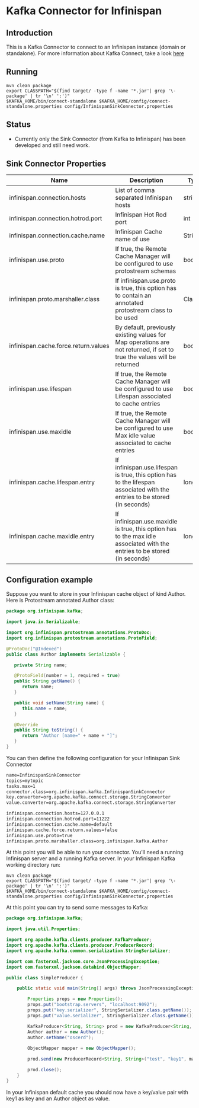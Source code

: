 # Kafka Connector for Infinispan

## Introduction

This is a Kafka Connector to connect to an Infinispan instance (domain or standalone). For more information about Kafka Connect, take a look [here](http://kafka.apache.org/documentation/#connect)

## Running

```
mvn clean package
export CLASSPATH="$(find target/ -type f -name '*.jar'| grep '\-package' | tr '\n' ':')"
$KAFKA_HOME/bin/connect-standalone $KAFKA_HOME/config/connect-standalone.properties config/InfinispanSinkConnector.properties
```

## Status

- Currently only the Sink Connector (from Kafka to Infinispan) has been developed and still need work.

## Sink Connector Properties

| Name                                 | Description                                                                                                               | Type    | Default      | Importance |
|--------------------------------------|---------------------------------------------------------------------------------------------------------------------------|-------- |------------- |------------|
| infinispan.connection.hosts          | List of comma separated Infinispan hosts                                                                                  | string  | localhost    | high       |
| infinispan.connection.hotrod.port    | Infinispan Hot Rod port                                                                                                   | int     | 11222        | high       |
| infinispan.connection.cache.name     | Infinispan Cache name of use                                                                                              | String  | default      | medium     |
| infinispan.use.proto                 | If true, the Remote Cache Manager will be configured to use protostream schemas                                           | boolean | false        | medium     |
| infinispan.proto.marshaller.class    | If infinispan.use.proto is true, this option has to contain an annotated protostream class to be used                     | Class   | String.class | medium     |
| infinispan.cache.force.return.values | By default, previously existing values for Map operations are not returned, if set to true the values will be returned    | boolean | false        | low        |
| infinispan.use.lifespan              | If true, the Remote Cache Manager will be configured to use Lifespan associated to cache entries                          | boolean | false        | low        |
| infinispan.use.maxidle               | If true, the Remote Cache Manager will be configured to use Max idle value associated to cache entries                    | boolean | false        | low        |
| infinispan.cache.lifespan.entry      | If infinispan.use.lifespan is true, this option has to the lifespan associated with the entries to be stored (in seconds) | long    | false        | low        |
| infinispan.cache.maxidle.entry       | If infinispan.use.maxidle is true, this option has to the max idle associated with the entries to be stored (in seconds)  | long    | false        | low        |

## Configuration example

Suppose you want to store in your Infinispan cache object of kind Author. Here is Protostream annotated Author class:

```java
package org.infinispan.kafka;

import java.io.Serializable;

import org.infinispan.protostream.annotations.ProtoDoc;
import org.infinispan.protostream.annotations.ProtoField;

@ProtoDoc("@Indexed")
public class Author implements Serializable {

   private String name;

   @ProtoField(number = 1, required = true)
   public String getName() {
      return name;
   }

   public void setName(String name) {
      this.name = name;
   }

   @Override
   public String toString() {
      return "Author [name=" + name + "]";
   }
}
```

You can then define the following configuration for your Infinispan Sink Connector

```txt
name=InfinispanSinkConnector
topics=mytopic
tasks.max=1
connector.class=org.infinispan.kafka.InfinispanSinkConnector
key.converter=org.apache.kafka.connect.storage.StringConverter
value.converter=org.apache.kafka.connect.storage.StringConverter

infinispan.connection.hosts=127.0.0.1
infinispan.connection.hotrod.port=11222
infinispan.connection.cache.name=default
infinispan.cache.force.return.values=false
infinispan.use.proto=true
infinispan.proto.marshaller.class=org.infinispan.kafka.Author
```

At this point you will be able to run your connector. You'll need a running Infinispan server and a running Kafka server. In your Infinispan Kafka working directory run:

```
mvn clean package
export CLASSPATH="$(find target/ -type f -name '*.jar'| grep '\-package' | tr '\n' ':')"
$KAFKA_HOME/bin/connect-standalone $KAFKA_HOME/config/connect-standalone.properties config/InfinispanSinkConnector.properties
```

At this point you can try to send some messages to Kafka:

```java
package org.infinispan.kafka;

import java.util.Properties;

import org.apache.kafka.clients.producer.KafkaProducer;
import org.apache.kafka.clients.producer.ProducerRecord;
import org.apache.kafka.common.serialization.StringSerializer;

import com.fasterxml.jackson.core.JsonProcessingException;
import com.fasterxml.jackson.databind.ObjectMapper;

public class SimpleProducer {

    public static void main(String[] args) throws JsonProcessingException {

        Properties props = new Properties();
        props.put("bootstrap.servers", "localhost:9092");
        props.put("key.serializer", StringSerializer.class.getName());
        props.put("value.serializer", StringSerializer.class.getName());

        KafkaProducer<String, String> prod = new KafkaProducer<String, String>(props);
        Author author = new Author();
        author.setName("oscerd");
        
        ObjectMapper mapper = new ObjectMapper();

        prod.send(new ProducerRecord<String, String>("test", "key1", mapper.writeValueAsString(author)));

        prod.close();
    }
}
```

In your Infinispan default cache you should now have a key/value pair with key1 as key and an Author object as value.
